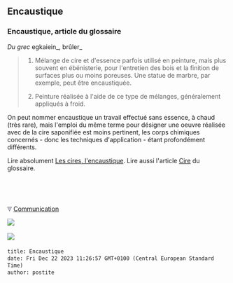 ## Encaustique
### Encaustique, article du glossaire
 _Du grec_ egkaiein_, brûler_

> 1. Mélange de cire et d'essence parfois utilisé en peinture, mais plus souvent en ébénisterie, pour l'entretien des bois et la finition de surfaces plus ou moins poreuses. Une statue de marbre, par exemple, peut être encaustiquée.
> 
> 2. Peinture réalisée à l'aide de ce type de mélanges, généralement appliqués à froid.

On peut nommer encaustique un travail effectué sans essence, à chaud (très rare), mais l'emploi du même terme pour désigner une oeuvre réalisée avec de la cire saponifiée est moins pertinent, les corps chimiques concernés - donc les techniques d'application - étant profondément différents.

Lire absolument [Les cires, l'encaustique](cires.html). Lire aussi l'article [Cire](cire.html) du glossaire.



 

 ![](images/transparent122x1.gif)

![](images/flechebas.gif) [Communication](http://www.artrealite.com/annonceurs.htm) 

[![](https://cbonvin.fr/sites/regie.artrealite.com/visuels/campagne1.png)](index-2.html#20131014)

![](https://cbonvin.fr/sites/regie.artrealite.com/visuels/campagne2.png)
```
title: Encaustique
date: Fri Dec 22 2023 11:26:57 GMT+0100 (Central European Standard Time)
author: postite
```
